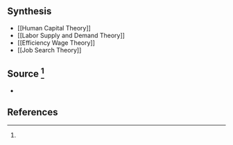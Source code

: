 ## Synthesis
- [[Human Capital Theory]]
- [[Labor Supply and Demand Theory]]
- [[Efficiency Wage Theory]]
- [[Job Search Theory]]
## Source [^1]
- 
## References

[^1]: 